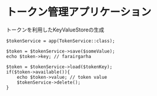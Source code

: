 # トークン管理アプリケーション

トークンを利用したKeyValueStoreの生成


````
$tokenService = app(TokenService::class);

$token = $tokenService->save($someValue);
echo $token->key; // farairgarha

$token = $tokenService->load($tokenKey);
if($token->available()){
    echo $token->value; // token value
    $tokenService->delete();
}


````